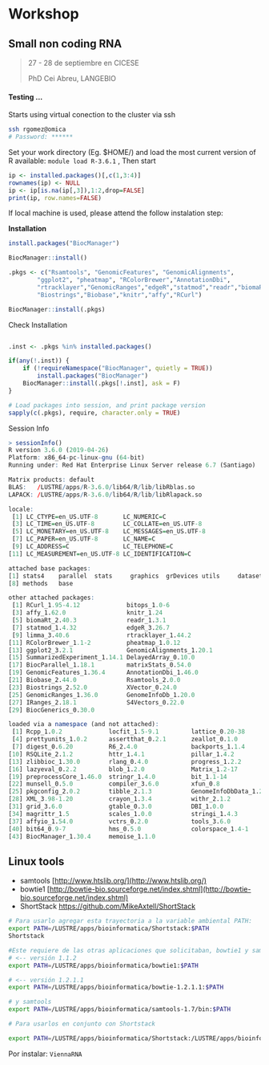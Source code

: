 # Workshop

## Small non coding RNA

> 27 - 28 de septiembre en CICESE
>
> PhD Cei Abreu, LANGEBIO

#### Testing ...

Starts using virtual conection to the cluster via ssh

```bash
ssh rgomez@omica
# Password: ******
```

Set your work directory (Eg. $HOME/) and load the most current version of R available: `module load R-3.6.1` , Then start 

```R
ip <- installed.packages()[,c(1,3:4)]
rownames(ip) <- NULL
ip <- ip[is.na(ip[,3]),1:2,drop=FALSE]
print(ip, row.names=FALSE)
```

If local machine is used, please attend the follow instalation step:

**Installation**

```R
install.packages("BiocManager")

BiocManager::install()

.pkgs <- c("Rsamtools", "GenomicFeatures", "GenomicAlignments",
        "ggplot2", "pheatmap", "RColorBrewer","AnnotationDbi",
        "rtracklayer","GenomicRanges","edgeR","statmod","readr","biomaRt",
        "Biostrings","Biobase","knitr","affy","RCurl")

BiocManager::install(.pkgs)
```

Check Installation

```R

.inst <- .pkgs %in% installed.packages()

if(any(!.inst)) {
    if (!requireNamespace("BiocManager", quietly = TRUE))
        install.packages("BiocManager")
    BiocManager::install(.pkgs[!.inst], ask = F)
}

# Load packages into session, and print package version
sapply(c(.pkgs), require, character.only = TRUE)
```

Session Info

```R
> sessionInfo()
R version 3.6.0 (2019-04-26)
Platform: x86_64-pc-linux-gnu (64-bit)
Running under: Red Hat Enterprise Linux Server release 6.7 (Santiago)

Matrix products: default
BLAS:   /LUSTRE/apps/R-3.6.0/lib64/R/lib/libRblas.so
LAPACK: /LUSTRE/apps/R-3.6.0/lib64/R/lib/libRlapack.so

locale:
 [1] LC_CTYPE=en_US.UTF-8       LC_NUMERIC=C
 [3] LC_TIME=en_US.UTF-8        LC_COLLATE=en_US.UTF-8
 [5] LC_MONETARY=en_US.UTF-8    LC_MESSAGES=en_US.UTF-8
 [7] LC_PAPER=en_US.UTF-8       LC_NAME=C
 [9] LC_ADDRESS=C               LC_TELEPHONE=C
[11] LC_MEASUREMENT=en_US.UTF-8 LC_IDENTIFICATION=C

attached base packages:
[1] stats4    parallel  stats     graphics  grDevices utils     datasets
[8] methods   base

other attached packages:
 [1] RCurl_1.95-4.12             bitops_1.0-6
 [3] affy_1.62.0                 knitr_1.24
 [5] biomaRt_2.40.3              readr_1.3.1
 [7] statmod_1.4.32              edgeR_3.26.7
 [9] limma_3.40.6                rtracklayer_1.44.2
[11] RColorBrewer_1.1-2          pheatmap_1.0.12
[13] ggplot2_3.2.1               GenomicAlignments_1.20.1
[15] SummarizedExperiment_1.14.1 DelayedArray_0.10.0
[17] BiocParallel_1.18.1         matrixStats_0.54.0
[19] GenomicFeatures_1.36.4      AnnotationDbi_1.46.0
[21] Biobase_2.44.0              Rsamtools_2.0.0
[23] Biostrings_2.52.0           XVector_0.24.0
[25] GenomicRanges_1.36.0        GenomeInfoDb_1.20.0
[27] IRanges_2.18.1              S4Vectors_0.22.0
[29] BiocGenerics_0.30.0

loaded via a namespace (and not attached):
 [1] Rcpp_1.0.2             locfit_1.5-9.1         lattice_0.20-38
 [4] prettyunits_1.0.2      assertthat_0.2.1       zeallot_0.1.0
 [7] digest_0.6.20          R6_2.4.0               backports_1.1.4
[10] RSQLite_2.1.2          httr_1.4.1             pillar_1.4.2
[13] zlibbioc_1.30.0        rlang_0.4.0            progress_1.2.2
[16] lazyeval_0.2.2         blob_1.2.0             Matrix_1.2-17
[19] preprocessCore_1.46.0  stringr_1.4.0          bit_1.1-14
[22] munsell_0.5.0          compiler_3.6.0         xfun_0.8
[25] pkgconfig_2.0.2        tibble_2.1.3           GenomeInfoDbData_1.2.1
[28] XML_3.98-1.20          crayon_1.3.4           withr_2.1.2
[31] grid_3.6.0             gtable_0.3.0           DBI_1.0.0
[34] magrittr_1.5           scales_1.0.0           stringi_1.4.3
[37] affyio_1.54.0          vctrs_0.2.0            tools_3.6.0
[40] bit64_0.9-7            hms_0.5.0              colorspace_1.4-1
[43] BiocManager_1.30.4     memoise_1.1.0
```



## **Linux tools** 

- samtools [http://www.htslib.org/](http://www.htslib.org/)
- bowtie1 [http://bowtie-bio.sourceforge.net/index.shtml](http://bowtie-bio.sourceforge.net/index.shtml)
- ShortStack https://github.com/MikeAxtell/ShortStack



```bash
# Para usarlo agregar esta trayectoria a la variable ambiental PATH:
export PATH=/LUSTRE/apps/bioinformatica/Shortstack:$PATH
Shortstack

#Este requiere de las otras aplicaciones que solicitaban, bowtie1 y samtools, del primero se encuentran las versiones 1.1.2 y 1.2.1.1 en las carpetas:
# <-- versión 1.1.2
export PATH=/LUSTRE/apps/bioinformatica/bowtie1:$PATH   

# <-- versión 1.2.1.1
export PATH=/LUSTRE/apps/bioinformatica/bowtie-1.2.1.1:$PATH  

# y samtools
export PATH=/LUSTRE/apps/bioinformatica/samtools-1.7/bin:$PATH

# Para usarlos en conjunto con Shortstack

export PATH=/LUSTRE/apps/bioinformatica/Shortstack:/LUSTRE/apps/bioinformatica/samtools-1.7/bin:/LUSTRE/apps/bioinformatica/bowtie-1.2.1.1:$PATH
```



Por instalar: `ViennaRNA`